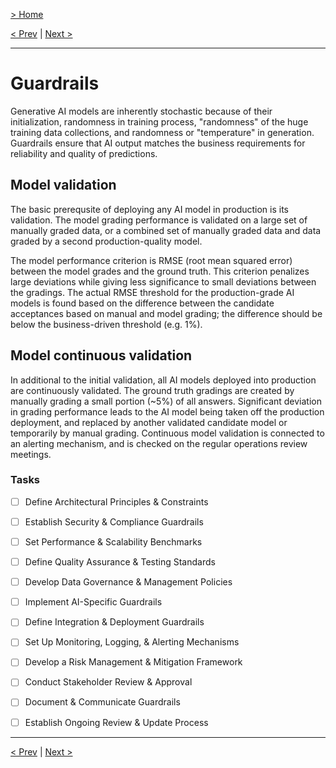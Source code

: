 [> Home](../readme.md)

[< Prev](readme)  |  [Next >](../6.Diagrams/readme)

---

# Guardrails

Generative AI models are inherently stochastic because of their initialization, randomness in training process, "randomness" of the huge training data collections, and randomness or "temperature" in generation. Guardrails ensure that AI output matches the business requirements for reliability and quality of predictions.


## Model validation

The basic prerequsite of deploying any AI model in production is its validation. The model grading performance is validated on a large set of manually graded data, or a combined set of manually graded data and data graded by a second production-quality model.

The model performance criterion is RMSE (root mean squared error) between the model grades and the ground truth. This criterion penalizes large deviations while giving less significance to small deviations between the gradings. The actual RMSE threshold for the production-grade AI models is found based on the difference between the candidate acceptances based on manual and model grading; the difference should be below the business-driven threshold (e.g. 1%).


## Model continuous validation

In additional to the initial validation, all AI models deployed into production are continuously validated. The ground truth gradings are created by manually grading a small portion (~5%) of all answers. Significant deviation in grading performance leads to the AI model being taken off the production deployment, and replaced by another validated candidate model or temporarily by manual grading. Continuous model validation is connected to an alerting mechanism, and is checked on the regular operations review meetings.



### **Tasks**
* [ ] Define Architectural Principles & Constraints
* [ ] Establish Security & Compliance Guardrails
* [ ] Set Performance & Scalability Benchmarks
* [ ] Define Quality Assurance & Testing Standards
* [ ] Develop Data Governance & Management Policies
* [ ] Implement AI-Specific Guardrails
* [ ] Define Integration & Deployment Guardrails
* [ ] Set Up Monitoring, Logging, & Alerting Mechanisms
* [ ] Develop a Risk Management & Mitigation Framework
* [ ] Conduct Stakeholder Review & Approval
* [ ] Document & Communicate Guardrails
* [ ] Establish Ongoing Review & Update Process



---

[< Prev](readme)  |  [Next >](../6.Diagrams/readme)
